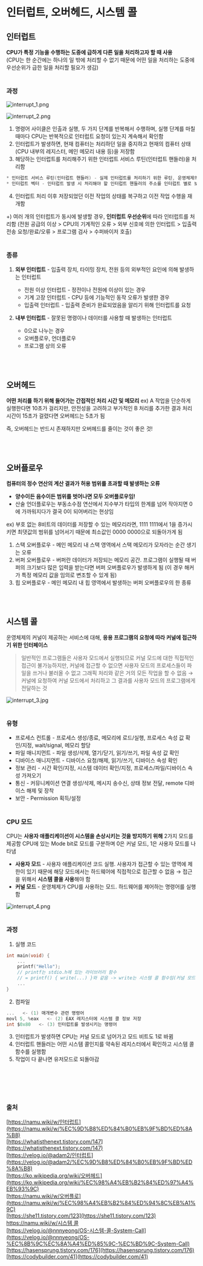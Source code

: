 # 인터럽트, 오버헤드, 시스템 콜
## 인터럽트
**CPU가 특정 기능을 수행하는 도중에 급하게 다른 일을 처리하고자 할 때 사용**   
(CPU는 한 순간에는 하나의 일 밖에 처리할 수 없기 때문에 어떤 일을 처리하는 도중에 우선순위가 급한 일을 처리할 필요가 생김)
<br></br>
### 과정
![interrupt_1.png](./image/interrupt_1.png)

![interrupt_2.png](./image/interrupt_2.png)

1. 명령어 사이클은 인출과 실행, 두 가지 단계를 반복해서 수행하며, 실행 단계를 마칠 때마다 CPU는 반복적으로 인터럽트 요청이 있는지 계속해서 확인함 
2. 인터럽트가 발생하면, 현재 컴퓨터는 처리하던 일을 중지하고 현재의 컴퓨터 상태(CPU 내부의 레지스터, 메인 메모리 내용 등)을 저장함
3. 해당하는 인터럽트를 처리해주기 위한 인터럽트 서비스 루틴(인터럽트 핸들러)을 처리함

```c
* 인터럽트 서비스 루틴(인터럽트 핸들러) - 실제 인터럽트를 처리하기 위한 루틴, 운영체제의 코드 영역에는 인터럽트별로 처리해야할 내용이 이미 프로그램 되어 있음
* 인터럽트 벡터 - 인터럽트 발생 시 처리해야 할 인터럽트 핸들러의 주소를 인터럽트 별로 보관하고 있는 테이블
```

4. 인터럽트 처리 이후 저장되었던 이전 작업의 상태를 복구하고 이전 작업 수행을 재개함

+) 여러 개의 인터럽트가 동시에 발생할 경우, **인터럽트 우선순위**에 따라 인터럽트를 처리함 
(전원 공급의 이상 > CPU의 기계적인 오류 > 외부 신호에 의한 인터럽트 > 입출력 전송 요청/완료/오류 > 프로그램 검사 > 수퍼바이저 호출)
<br></br>
### 종류

1. **외부 인터럽트** - 입출력 장치, 타이밍 장치, 전원 등의 외부적인 요인에 의해 발생하는 인터럽트
    - 전원 이상 인터럽트 - 정전이나 전원에 이상이 있는 경우
    - 기계 고장 인터럽트 - CPU 등에 기능적인 동작 오류가 발생한 경우
    - 입출력 인터럽트 - 입출력 준비가 완료되었음을 알리기 위해 인터럽트를 요청
  
2. **내부 인터럽트** - 잘못된 명령이나 데이터를 사용할 때 발생하는 인터럽트 
    - 0으로 나누는 경우
    - 오버플로우, 언더플로우
    - 프로그램 상의 오류

<br></br>

## 오버헤드
**어떤 처리를 하기 위해 들어가는 간접적인 처리 시간 및 메모리**
ex) A 작업을 단순하게 실행한다면 10초가 걸리지만, 안전성을 고려하고 부가적인 B 처리를 추가한 결과 처리시간이 15초가 걸렸다면 오버헤드는 5초가 됨    

즉, 오버헤드는 반드시 존재하지만 오버헤드를 줄이는 것이 좋은 것!

<br></br>

## 오버플로우
**컴퓨터의 정수 연산의 계산 결과가 허용 범위를 초과할 때 발생하는 오류** 

- **양수이든 음수이든 범위를 벗어나면 모두 오버플로우임!**
- 산술 언더플로우는 부동소수점 연산에서 지수부가 타입의 한계를 넘어 작아지면 0에 가까워지다가 결국 0이 되어버리는 현상임

ex) 부호 없는 8비트의 데이터를 저장할 수 있는 메모리라면, 1111 1111에서 1을 증가시키면 최댓값의 범위를 넘어서기 때문에 최소값인 0000 0000으로 되돌아가게 됨 

1. 스택 오버플로우 - 메인 메모리 내 스택 영역에서 스택 메모리가 모자라는 순간 생기는 오류 
2. 버퍼 오버플로우 - 버퍼란 데이터가 저장되는 메모리 공간. 프로그램이 실행될 때 버퍼의 크기보다 많은 입력을 받는다면 버퍼 오버플로우가 발생하게 됨 (이 경우 해커가 특정 메모리 값을 임의로 변조할 수 있게 됨)
3. 힙 오버플로우 - 메인 메모리 내 힙 영역에서 발생하는 버퍼 오버플로우의 한 종류

<br></br>

## 시스템 콜
운영체제의 커널이 제공하는 서비스에 대해, **응용 프로그램의 요청에 따라 커널에 접근하기 위한 인터페이스**

> 일반적인 프로그램들은 사용자 모드에서 실행되므로 커널 모드에 대한 직접적인 접근이 불가능하지만, 커널에 접근할 수 없으면 사용자 모드의 프로세스들이 파일을 쓰거나 불러올 수 없고 그래픽 처리와 같은 거의 모든 작업을 할 수 없음
→ 커널에 요청하여 커널 모드에서 처리하고 그 결과를 사용자 모드의 프로그램에게 전달하는 것
> 

![interrupt_3.jpg](./image/interrupt_3.jpg)
<br></br>
### 유형
- 프로세스 컨트롤 - 프로세스 생성/종료, 메모리에 로드/실행, 프로세스 속성 값 확인/지정, wait/signal, 메모리 할당
- 파일 매니지먼트 - 파일 생성/삭제, 열기/닫기, 읽기/쓰기, 파일 속성 값 확인
- 디바이스 매니지먼트 - 디바이스 요청/해제, 읽기/쓰기, 디바이스 속성 확인
- 정보 관리 - 시간 확인/지정, 시스템 데이터 확인/지정, 프로세스/파일/디바이스 속성 가져오기
- 통신 - 커뮤니케이션 연결 생성/삭제, 메시지 송수신, 상태 정보 전달, remote 디바이스 해제 및 장착
- 보안 - Permission 획득/설정
<br></br>
### CPU 모드
CPU는 **사용자 애플리케이션이 시스템을 손상시키는 것을 방지하기 위해** 2가지 모드를 제공함
CPU에 있는 Mode bit로 모드를 구분하며 0은 커널 모드, 1은 사용자 모드를 나타냄

- **사용자 모드** - 사용자 애플리케이션 코드 실행. 사용자가 접근할 수 있는 영역에 제한이 있기 때문에 해당 모드에서는 하드웨어에 직접적으로 접근할 수 없음 → 접근을 위해서 **시스템 콜을 사용**해야 함
- **커널 모드** - 운영체제가 CPU를 사용하는 모드. 하드웨어를 제어하는 명령어를 실행함

![interrupt_4.png](./image/interrupt_4.png)
<br></br>
### 과정
1. 실행 코드
```c
int main(void) {
	...
	printf("Hello");   
	// printf는 stdio.h에 있는 라이브러리 함수
	// = printf() { write(...) }와 같음 -> write는 시스템 콜 함수임(커널 모드 I/O)
	...
}
```

2. 컴파일
```c
...   <- (1) 매개변수 관련 명령어
movl 5, %eax   <- (2) EAX 레지스터에 시스템 콜 정보 저장 
int $0x80   <- (3) 인터럽트를 발생시키는 명령어 
```

3. 인터럽트가 발생하면 CPU는 커널 모드로 넘어가고 모드 비트도 1로 바뀜 
4. 인터럽트 핸들러는 어떤 시스템 콜인지를 약속된 레지스터에서 확인하고 시스템 콜 함수를 실행함
5. 작업이 다 끝나면 유저모드로 되돌아감 

<br></br>
<br></br>

### 출처
[https://namu.wiki/w/인터럽트](https://namu.wiki/w/%EC%9D%B8%ED%84%B0%EB%9F%BD%ED%8A%B8)   
[https://whatisthenext.tistory.com/147](https://whatisthenext.tistory.com/147)    
[https://velog.io/@adam2/인터럽트](https://velog.io/@adam2/%EC%9D%B8%ED%84%B0%EB%9F%BD%ED%8A%B8)    
[https://ko.wikipedia.org/wiki/오버헤드](https://ko.wikipedia.org/wiki/%EC%98%A4%EB%B2%84%ED%97%A4%EB%93%9C)    
[https://namu.wiki/w/오버플로](https://namu.wiki/w/%EC%98%A4%EB%B2%84%ED%94%8C%EB%A1%9C)     
[https://she11.tistory.com/123](https://she11.tistory.com/123)     
[https://namu.wiki/w/시스템 콜](https://namu.wiki/w/%EC%8B%9C%EC%8A%A4%ED%85%9C%20%EC%BD%9C)    
[https://velog.io/@nnnyeong/OS-시스템-콜-System-Call](https://velog.io/@nnnyeong/OS-%EC%8B%9C%EC%8A%A4%ED%85%9C-%EC%BD%9C-System-Call)     
[https://hasensprung.tistory.com/176](https://hasensprung.tistory.com/176)        
[https://codybuilder.com/41](https://codybuilder.com/41)    
